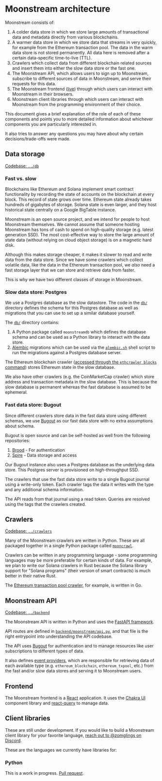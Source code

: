 # Moonstream architecture

Moonstream consists of:
1. A colder data store in which we store large amounts of transactional data and metadata directly
from various blockchains.
2. A warmer data store in which we store data that streams in very quickly, for example from the
Ethereum transaction pool. The data in the warm data store is not stored permanently. All data here
is removed after a certain data-specific time-to-live (TTL).
3. Crawlers which collect data from different blockchain related sources and insert them into either
the slow data store or the fast one.
4. The Moonstream API, which allows users to sign up to Moonstream, subscribe to different sources
of data in Moonstream, and serve their requests for this data.
5. The Moonstream frontend ([live](https://moonstream.to)) through which users can interact with
Moonstream in their browsers.
6. Moonstream client libraries through which users can interact with Moonstream from the programming
environment of their choice.

This document gives a brief explanation of the role of each of these components and points you to
more detailed information about whichever components you are particularly interested in.

It also tries to answer any questions you may have about why certain decisions/trade-offs were made.

## Data storage

[Codebase: `../db`](../db/)

### Fast vs. slow

Blockchains like Ethereum and Solana implement smart contract functionality by recording the state
of accounts on the blockchain at every block. This record of state grows over time. Ethereum state
already takes hundreds of gigabytes of storage. Solana state is even larger, and they host historical
state centrally on a Google BigTable instance.

Moonstream is an open source project, and we intend for people to host Moonstream themselves. We cannot
assume that someone hosting Moonstream has tons of cash to spend on high-quality storage (e.g. latest
generation SSD). The most cost-effective way to store the large amount of state data (without relying
on cloud object storage) is on a magnetic hard disk.

Although this makes storage cheaper, it makes it slower to read and write data from the data store.
Since we have some crawlers which collect volatile data, like the data in the Ethereum transaction pool,
we *also* need a fast storage layer that we can store and retrieve data from faster.

This is why we have two different classes of storage in Moonstream.

### Slow data store: Postgres

We use a Postgres database as the slow datastore. The code in the [`db/`](../db/) directory defines
the schema for this Postgres database as well as migrations that you can use to set up a similar
database yourself.

The [`db/`](../db/) directory contains:
1. A Python package called `moonstreamdb` which defines the database schema and can be used as a
Python library to interact with the data store.
2. [Alembic](https://alembic.sqlalchemy.org/en/latest/) migrations which can be used via the
[`alembic.sh`](../db/alembic.sh) shell script to run the migrations against a Postgres database
server.

The Ethereum blockchain crawler ([accessed through the `ethcrawler blocks` command](../crawlers/mooncrawl))
stores Ethereum state in the slow database.

We also have other crawlers (e.g. the CoinMarketCap crawler) which store address and transaction
metadata in the slow database. This is because the slow database is permanent whereas the fast database
is assumed to be ephemeral.

### Fast data store: Bugout

Since different crawlers store data in the fast data store using different schemas, we use [Bugout](https://bugout.dev)
as our fast data store with no extra assumptions about schema.

Bugout is open source and can be self-hosted as well from the following repositories:
1. [Brood](https://github.com/bugout-dev/brood) - For authentication
2. [Spire](https://github.com/bugout-dev/spire) - Data storage and access

Our Bugout instance also uses a Postgres database as the underlying data store. This Postgres server
is provisioned on high-throughput SSD.

The crawlers that use the fast data store write to a single Bugout journal using a write-only token.
Each crawler tags the data it writes with the type and any additional schema information.

The API reads from that journal using a read token. Queries are resolved using the tags that the crawlers created.

## Crawlers

[Codebase: `../crawlers`](../crawlers/)

Many of the Moonstream crawlers are written in Python. These are all packaged together in a single Python
package called [`mooncrawl`](../crawlers/mooncrawl/).

Crawlers can be written in any programming language - some programming languages may be more preferable
for certain kinds of data. For example, we plan to write our Solana crawlers in Rust because the Solana
library support for "Solana programs" (their version of smart contracts) is much better in their native
Rust.

The [Ethereum transaction pool crawler](../crawlers/ethtxpool/), for example, is written in Go.

## Moonstream API

[Codebase: `../backend`](../backend/)

The Moonstream API is written in Python and uses the [FastAPI framework](https://fastapi.tiangolo.com/).

API routes are defined in [`backend/moonstream/api.py`](../backend/moonstream/api.py), and that file
is the right entrypoint into understanding the API codebase.

The API uses [Bugout](https://bugout.dev) for authentication and to manage resources like user subscriptions
to different types of data.

It also defines [event providers](../backend/moonstream/providers/__init__.py), which are responsible for
retrieving data of each available type (e.g. `ethereum_blockchain`, `ethereum_txpool`, etc.) from the
fast and/or slow data stores and serving it to Moonstream users.

## Frontend

The Moonstream frontend is a [React](https://reactjs.org/) application. It uses the [Chakra UI](https://chakra-ui.com/)
component library and [react-query](https://react-query.tanstack.com/) to manage data.

## Client libraries

These are still under development. If you would like to build a Moonstream client library for your
favorite language, [reach out to @zomglings on Discord](https://discord.gg/K56VNUQGvA).

These are the languages we currently have libraries for:

### Python

This is a work in progress. [Pull request](https://github.com/bugout-dev/moonstream/pull/266).

